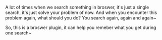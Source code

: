 A lot of times when we search something in broswer, it's just a single search, it's just solve your problem of now. 
And when you encounter this problem again, what should you do? You search again, again and again~

So, this is a broswer plugin, it can help you remeber what you get during one search~
